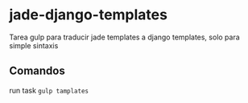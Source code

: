 # jade-django-templates
Tarea gulp para traducir jade templates a django templates, solo para simple sintaxis

Comandos
--------
run task `gulp tamplates`
